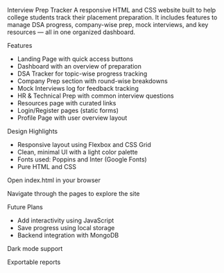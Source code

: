 Interview Prep Tracker
A responsive HTML and CSS website built to help college students track their placement preparation. It includes features to manage DSA progress, company-wise prep, mock interviews, and key resources — all in one organized dashboard.

Features
- Landing Page with quick access buttons
- Dashboard with an overview of preparation
- DSA Tracker for topic-wise progress tracking
- Company Prep section with round-wise breakdowns
- Mock Interviews log for feedback tracking
- HR & Technical Prep with common interview questions
- Resources page with curated links
- Login/Register pages (static forms)
- Profile Page with user overview layout

Design Highlights
- Responsive layout using Flexbox and CSS Grid
- Clean, minimal UI with a light color palette
- Fonts used: Poppins and Inter (Google Fonts)
- Pure HTML and CSS 

Open index.html in your browser

Navigate through the pages to explore the site

Future Plans
- Add interactivity using JavaScript
- Save progress using local storage
- Backend integration with MongoDB

Dark mode support

Exportable reports
